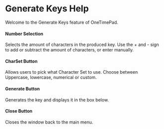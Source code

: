 # Generate Keys Help
Welcome to the Generate Keys feature of OneTimePad.

#### Number Selection 
Selects the amount of characters in the produced key. Use the + and - sign to add or subtract the amount of characters, or enter manually.

#### CharSet Button
Allows users to pick what Character Set to use. Choose between Uppercase, lowercase, numerical or custom. 

#### Generate Button 
Generates the key and displays it in the box below. 

#### Close Button
Closes the window back to the main menu.





 
